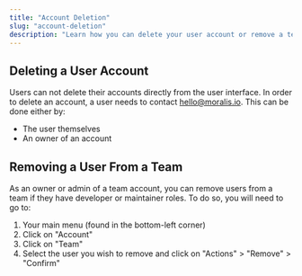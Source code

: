```yaml
---
title: "Account Deletion"
slug: "account-deletion"
description: "Learn how you can delete your user account or remove a team member from an organization."
---
```

## Deleting a User Account

Users can not delete their accounts directly from the user interface. In order to delete an account, a user needs to contact [hello@moralis.io](mailto:hello@moralis.io). This can be done either by:

- The user themselves
- An owner of an account

## Removing a User From a Team

As an owner or admin of a team account, you can remove users from a team if they have developer or maintainer roles. To do so, you will need to go to:

1. Your main menu (found in the bottom-left corner)
2. Click on "Account"
3. Click on "Team"
4. Select the user you wish to remove and click on "Actions" > "Remove" > "Confirm"